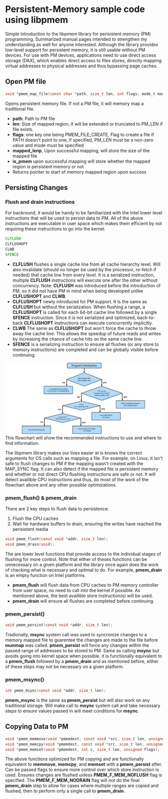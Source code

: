 # Persistent-Memory sample code using libpmem
Simple introduction to the libpmem library for perisistent memory (PM) programming. Summarized manual pages intended to strengthen my understanding as well for anyone interested.
Although the library provides low-level support for persistent memory, it is still usable without PM devices. 
For use with PM devices, applications need to use direct access storage (DAX), which enables direct access to files stores, directly mapping virtual addresses to physical addresses and thus bypassing page caches.
 
## Open PM file
```c
void *pmem_map_file(const char *path, size_t len, int flags, mode_t mode, size_t *mapped_lenp, int *is_pmemp);
```
Opens persistent memory file. If not a PM file, it will memory map a traditional file.

- __path__: Path to PM file
- __len__: Size of mapped region, it will be extended or truncated to PM_LEN if file exists.
- __flags__: one key one being PMEM_FILE_CREATE, Flag to create a file if PATH doesn't point to one, if specified, PM_LEN must be a non-zero value and mode must be specified
- __mapped_lenp__, Upon successful mapping, will store the size of the mapped file 
- __is_pmem__ upon successful mapping will store whether the mapped region is persistent memory or not
- Returns pointer to start of memory mapped region upon success

## Persisting Changes
### Flush and drain instructions
For backround, it would be handy to be familiarized with the Intel lower level instructions that will be used to persist data to PM. All of the above instructions are executable in user space which makes them efficient by not requiring these instructions to go into the kernel.


```asm
CLFLUSH
CLFLUSHOPT
CLWB
SFENCE
```
- __CLFLUSH__ flushes a single cache line from all cache hierarchy level. Will also invalidate (should no longer be used by the processor, re-fetch if needed) that cache line from every level. It is a serialized instruction, multiple __CLFLUSH__ instructions will execute one after the other without concurrency. Note: __CLFLUSH__ was introduced before the introduction of PM, so it did not have PM in mind when being developed unlike __CLFLUSHOPT__ and __CLWB__.
- __CLFLUSHOPT__ newly introduced for PM support. It is the same as __CLFLUSH__ but without the serialization. When flushing a range, a __CLFLUSHOPT__ is called for each 64-bit cache line followed by a single __SFENCE__ instruction. Since it is not serialized and optimized, back-to-back __CLFLUSHOPT__ instructions can execute concurrently implicitly.
- __CLWB__ The same as __CLFLUSHOPT__ but won't force the cache to throw away the cache line. This allows the speedup of future reads and writes by increasing the chance of cache hits on the same cache line.
- __SFENCE__ is a serializing instruction to ensure all flushes (or any store to memory instructions) are completed and can be globally visible before continuing. 


![img](./persist-flowchart.png)
This flowchart will show the recommended instructions to use and where to find 
information.

The libpmem library makes our lives easier at is knows the correct arguments for OS calls such as mapping a file. For example, on Linux, it isn't safe to flush changes to PM if the mapping wasn't created with the MAP_SYNC flag. It can also detect if the mapped file is persistent memory and whether or not direct CPU flushing instructions are safe or not. It will detect availible CPU instructions and thus, do most of the work of the flowchart above and any other possible optimizations.

### pmem_flush() & pmem_drain
There are 2 key steps to flush data to persistence:
1. Flush the CPU caches
2. Wait for hardware buffers to drain, ensuring the writes have reached the perisistent media
```c
void pmem_flush(const void *addr, size_t len);
void pmem_drain(void);
```
The are lower level functions that provide access to the individual stages of flushing for more control. Note that either of theses functions can be unnecessary on a given platform and the library once again does the work of checking what is necessary and optimal to do. For example,  __pmem_drain__ is an empty function on Intel platforms.
- __pmem_flush__ will flush data from CPU caches to PM memory controller from user space, no need to call into the kernel if possible. As mentioned above, the best availible store instruction(s) will be used.
 - __pmem_drain__ will ensure all flushes are completed before continuing.


### pmem_persist()
```c
void pmem_persist(const void *addr, size_t len);
```
Tradionally, __msync__ system call was used to syncronize changes to a memory mapped file to guarentee the changes are made to the file before __munmap__ was called.
__pmem_persist__ will force any changes within the passed range of addresses to be stored to PM. Same as calling __msync__ but avoids going into kernel space when possible. it is functionally equivalent to a __pmem_flush__ followed by a __pmem_drain__ and as mentioned before, either of these steps may not be necessary on a given platform. 

### pmem_msync()
```c
int pmem_msync(const void *addr, size_t len);
```
__pmem_msync__ is the same as __pmem_persist__ but will also work on any traditional storage. Will make call to __msync__ system call and take necessary steps to ensure values passed in will meet conditions for __msync__.


## Copying Data to PM

```c
void *pmem_memmove(void *pmemdest, const void *src, size_t len, unsigned flags);
void *pmem_memcpy(void *pmemdest, const void *src, size_t len, unsigned flags);
void *pmem_memset(void *pmemdest, int c, size_t len, unsigned flags);
```
The above functions optimized for PM copying and are functionally equivalent to __memmove__, __memcpy__, and __memset__ with a __pmem_persist__ after. Can be passed flags to ensure more control over which store instruction is used. Ensures changes are flushed unless __PMEM_F_MEM_NOFLUSH__ flag is specified. The __PMEM_F_MEM_NODRAIN__ flag will not do the final __pmem_drain__ step to allow for cases where multiple ranges are copied and flushed, then to perform only a single call to __pmem_drain__.